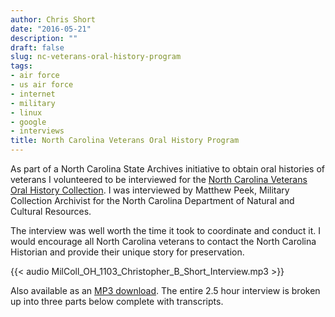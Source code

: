 ```yaml
---
author: Chris Short
date: "2016-05-21"
description: ""
draft: false
slug: nc-veterans-oral-history-program
tags:
- air force
- us air force
- internet
- military
- linux
- google
- interviews
title: North Carolina Veterans Oral History Program
---
```


As part of a North Carolina State Archives initiative to obtain oral histories of veterans I volunteered to be interviewed for the [North Carolina Veterans Oral History Collection](https://archives.ncdcr.gov/researchers/collections/military-collections/veterans-oral-history-program). I was interviewed by Matthew Peek, Military Collection Archivist for the North Carolina Department of Natural and Cultural Resources.

The interview was well worth the time it took to coordinate and conduct it. I would encourage all North Carolina veterans to contact the North Carolina Historian and provide their unique story for preservation.

{{< audio MilColl_OH_1103_Christopher_B_Short_Interview.mp3 >}}

Also available as an [MP3 download](https://shortcdn.com/chrisshort/MilColl_OH_1103_Christopher_B_Short_Interview.mp3). The entire 2.5 hour interview is broken up into three parts below complete with transcripts.
